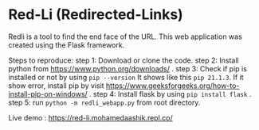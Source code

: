# Red-Li (Redirected-Links)
Redli is a tool to find the end face of the URL.
This web application was created using the Flask framework.

Steps to reproduce:
step 1: Download or clone the code.
step 2: Install python from https://www.python.org/downloads/ .
step 3: Check if pip is installed or not by using `pip --version`
        It shows like this `pip 21.1.3`.
        If it show error, install pip by visit https://www.geeksforgeeks.org/how-to-install-pip-on-windows/ .
step 4: Install flask by using `pip install flask` .
step 5: run `python -m redli_webapp.py` from root directory.

Live demo : https://red-li.mohamedaashik.repl.co/
            

